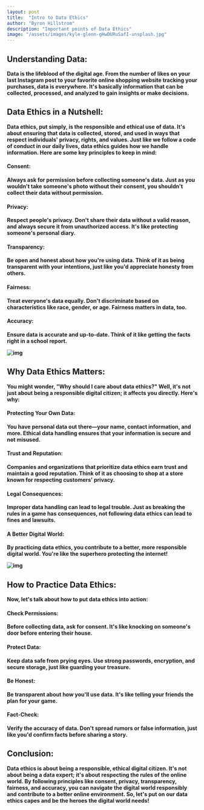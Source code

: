 ```yaml
---
layout: post
title:  "Intro to Data Ethics"
author: "Byron Hillstrom"
description: "Important points of Data Ethics"
image: "/assets/images/kyle-glenn-gHwDURuSafI-unsplash.jpg"
--- 
```


## <b>Understanding Data:
Data is the lifeblood of the digital age. From the number of likes on your last Instagram post to your favorite online shopping website tracking your purchases, data is everywhere. It's basically information that can be collected, processed, and analyzed to gain insights or make decisions.

## <b>Data Ethics in a Nutshell:
Data ethics, put simply, is the responsible and ethical use of data. It's about ensuring that data is collected, stored, and used in ways that respect individuals' privacy, rights, and values. Just like we follow a code of conduct in our daily lives, data ethics guides how we handle information. Here are some key principles to keep in mind:

#### Consent:
Always ask for permission before collecting someone's data. Just as you wouldn't take someone's photo without their consent, you shouldn't collect their data without permission.

#### Privacy:
Respect people's privacy. Don't share their data without a valid reason, and always secure it from unauthorized access. It's like protecting someone's personal diary.

#### Transparency:
Be open and honest about how you're using data. Think of it as being transparent with your intentions, just like you'd appreciate honesty from others.

#### Fairness:
Treat everyone's data equally. Don't discriminate based on characteristics like race, gender, or age. Fairness matters in data, too.

#### Accuracy:
Ensure data is accurate and up-to-date. Think of it like getting the facts right in a school report.

![img](../assets/images/darrin-henein-sREvt-W52Tc-unsplash.jpg)
## Why Data Ethics Matters:
You might wonder, "Why should I care about data ethics?" Well, it's not just about being a responsible digital citizen; it affects you directly. Here's why:

#### Protecting Your Own Data:
You have personal data out there—your name, contact information, and more. Ethical data handling ensures that your information is secure and not misused.

#### Trust and Reputation:
Companies and organizations that prioritize data ethics earn trust and maintain a good reputation. Think of it as choosing to shop at a store known for respecting customers' privacy.

#### Legal Consequences:
Improper data handling can lead to legal trouble. Just as breaking the rules in a game has consequences, not following data ethics can lead to fines and lawsuits.

#### A Better Digital World:
By practicing data ethics, you contribute to a better, more responsible digital world. You're like the superhero protecting the internet!

![img](../assets/images/joshua-sortino-LqKhnDzSF-8-unsplash.jpg)
## <b>How to Practice Data Ethics:
Now, let's talk about how to put data ethics into action:

#### Check Permissions:
Before collecting data, ask for consent. It's like knocking on someone's door before entering their house.

#### Protect Data:
Keep data safe from prying eyes. Use strong passwords, encryption, and secure storage, just like guarding your treasure.

#### Be Honest:
Be transparent about how you'll use data. It's like telling your friends the plan for your game.

#### Fact-Check:
Verify the accuracy of data. Don't spread rumors or false information, just like you'd confirm facts before sharing a story.

## <b>Conclusion:
Data ethics is about being a responsible, ethical digital citizen. It's not about being a data expert; it's about respecting the rules of the online world. By following principles like consent, privacy, transparency, fairness, and accuracy, you can navigate the digital world responsibly and contribute to a better online environment. So, let's put on our data ethics capes and be the heroes the digital world needs!
